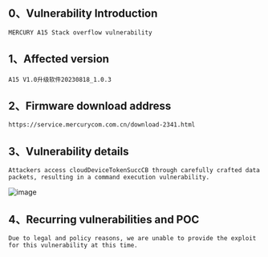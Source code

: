 ## 0、Vulnerability Introduction

```
MERCURY A15 Stack overflow vulnerability
```

## 1、Affected version

```
A15 V1.0升级软件20230818_1.0.3
```

## 2、Firmware download address

```
https://service.mercurycom.com.cn/download-2341.html
```

## 3、Vulnerability details

```
Attackers access cloudDeviceTokenSuccCB through carefully crafted data packets, resulting in a command execution vulnerability.
```

![image](https://github.com/XYIYM/Digging/blob/main/MERCURY/A15/1/upload/image-20231020150726300.png)

## 4、Recurring vulnerabilities and POC

```
Due to legal and policy reasons, we are unable to provide the exploit for this vulnerability at this time.
```
